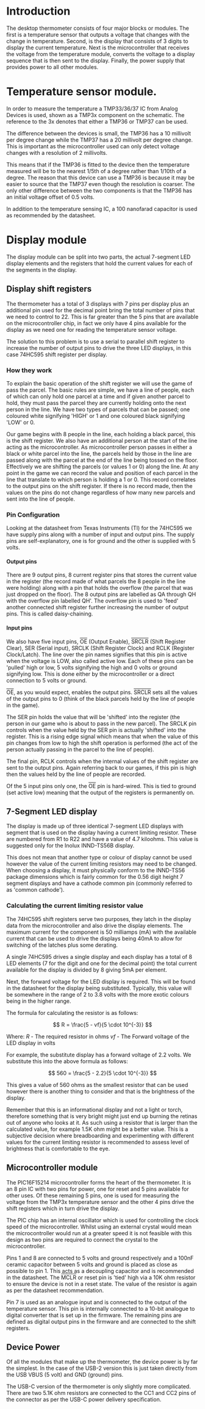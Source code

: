 # Introduction
The desktop thermometer consists of four major blocks or modules. The first is a temperature sensor that outputs a voltage that changes with the change in temperature. Second, is the display that consists of 3 digits to display the current temperature. Next is the microcontroller that receives the voltage from the temperature module, converts the voltage to a display sequence that is then sent to the display. Finally, the power supply that provides power to all other modules.

# Temperature sensor module.
In order to measure the temperature a TMP33/36/37 IC from Analog Devices is used, shown as a TMP3x component on the schematic. The reference to the 3x denotes that either a TMP36 or TMP37 can be used.

The difference between the devices is small, the TMP36 has a 10 millivolt per degree change while the TMP37 has a 20 millivolt per degree change. This is important as the microcontroller used can only detect voltage changes with a resolution of 2 millivolts. 

This means that if the TMP36 is fitted to the device then the temperature measured will be to the nearest 1/5th of a degree rather than 1/10th of a degree. The reason that this device can use a TMP36 is because it may be easier to source that the TMP37 even though the resolution is coarser. The only other difference between the two components is that the TMP36 has an initial voltage offset of 0.5 volts.

In addition to the temperature sensing IC, a 100 nanofarad capacitor is used as recommended by the datasheet.

# Display module
The display module can be split into two parts, the actual 7-segment LED display elements and the registers that hold the current values for each of the segments in the display. 

## Display shift registers
The thermometer has a total of 3 displays with 7 pins per display plus an additional pin used for the decimal point bring the total number of pins that we need to control to 22. This is far greater than the 5 pins that are available on the microcontroller chip, in fact we only have 4 pins available for the display as we need one for reading the temperature sensor voltage.

The solution to this problem is to use a serial to parallel shift register to increase the number of output pins to drive the three LED displays, in this case 74HC595 shift register per display.

### How they work
To explain the basic operation of the shift register we will use the game of pass the parcel. The basic rules are simple, we have a line of people, each of which can only hold one parcel at a time and if given another parcel to hold, they must pass the parcel they are currently holding onto the next person in the line. We have two types of parcels that can be passed; one coloured white signifying 'HIGH' or 1 and one coloured black signifying 'LOW' or 0.

Our game begins with 8 people in the line, each holding a black parcel, this is the shift register. We also have an additional person at the start of the line acting as the microcontroller. As microcontroller person passes in either a black or white parcel into the line, the parcels held by those in the line are passed along with the parcel at the end of the line being tossed on the floor. Effectively we are shifting the parcels (or values 1 or 0) along the line. At any point in the game we can record the value and position of each parcel in the line that translate to which person is holding a 1 or 0. This record correlates to the output pins on the shift register. If there is no record made, then the values on the pins do not change regardless of how many new parcels and sent into the line of people.

### Pin Configuration
Looking at the datasheet from Texas Instruments (TI) for the 74HC595 we have supply pins along with a number of input and output pins. The supply pins are self-explanatory, one is for ground and the other is supplied with 5 volts.

#### Output pins
There are 9 output pins, 8 current register pins that stores the current value in the register (the record made of what parcels the 8 people in the line were holding) along with a pin that holds the overflow (the parcel that was just dropped on the floor). The 8 output pins are labelled as QA through QH with the overflow pin labelled QH'. The overflow pin is used to 'feed' another connected shift register further increasing the number of output pins. This is called daisy-chaining.

#### Input pins
We also have five input pins, <span style="text-decoration:overline">OE</span> (Output Enable), <span style="text-decoration:overline">SRCLR</span> (Shift Register Clear), SER (Serial input), SRCLK (Shift Register Clock) and RCLK (Register Clock/Latch). The line over the pin names signifies that this pin is active when the voltage is LOW, also called active low. Each of these pins can be 'pulled' high or low, 5 volts signifying the high and 0 volts or ground signifying low. This is done either by the microcontroller or a direct connection to 5 volts or ground.

<span style="text-decoration:overline">OE</span>, as you would expect, enables the output pins. <span style="text-decoration:overline">SRCLR</span> sets all the values of the output pins to 0 (think of the black parcels held by the line of people in the game).

The SER pin holds the value that will be 'shifted' into the register (the person in our game who is about to pass in the new parcel). The SRCLK pin controls when the value held by the SER pin is actually 'shifted' into the register. This is a rising edge signal which means that when the value of this pin changes from low to high the shift operation is performed (the act of the person actually passing in the parcel to the line of people). 

The final pin, RCLK controls when the internal values of the shift register are sent to the output pins. Again referring back to our games, if this pin is high then the values held by the line of people are recorded.

Of the 5 input pins only one, the <span style="text-decoration:overline">OE</span> pin is hard-wired. This is tied to ground (set active low) meaning that the output of the registers is permanently on.

## 7-Segment LED display
The display is made up of three identical 7-segment LED displays with segment that is used on the display having a current limiting resistor. These are numbered from R1 to R22 and have a value of 4.7 kiloohms. This value is suggested only for the Inolux INND-TS56B display. 

This does not mean that another type or colour of display cannot be used however the value of the current limiting resistors may need to be changed. When choosing a display, it must physically conform to the INND-TS56 package dimensions which is fairly common for the 0.56 digit height 7 segment displays and have a cathode common pin (commonly referred to as 'common cathode').

### Calculating the current limiting resistor value
The 74HC595 shift registers serve two purposes, they latch in the display data from the microcontroller and also drive the display elements. The maximum current for the component is 50 milliamps (mA) with the available current that can be used to drive the displays being 40mA to allow for switching of the latches plus some derating.

A single 74HC595 drives a single display and each display has a total of 8 LED elements (7 for the digit and one for the decimal point) the total current available for the display is divided by 8 giving 5mA per element.

Next, the forward voltage for the LED display is required. This will be found in the datasheet for the display being substituted. Typically, this value will be somewhere in the range of 2 to 3.8 volts with the more exotic colours being in the higher range.

The formula for calculating the resistor is as follows:

$$
R = \frac{5 - vf}{5 \cdot 10^{-3}}
$$

Where:
$R$ - The required resistor in ohms
$vf$ - The Forward voltage of the LED display in volts


For example, the substitute display has a forward voltage of 2.2 volts. We substitute this into the above formula as follows:

$$
560 = \frac{5 - 2.2}{5 \cdot 10^{-3}}
$$

This gives a value of 560 ohms as the smallest resistor that can be used however there is another thing to consider and that is the brightness of the display. 

Remember that this is an informational display and not a light or torch, therefore something that is very bright might just end up burning the retinas out of anyone who looks at it. As such using a resistor that is larger than the calculated value, for example 1.5K ohm might be a better value. This is a subjective decision where breadboarding and experimenting with different values for the current limiting resistor is recommended to assess level of brightness that is comfortable to the eye.

## Microcontroller module
The PIC16F15214 microcontroller forms the heart of the thermometer. It is an 8 pin IC with two pins for power, one for reset and 5 pins available for other uses. Of these remaining 5 pins, one is used for measuring the voltage from the TMP3x temperature sensor and the other 4 pins drive the shift registers which in turn drive the display.

The PIC chip has an internal oscillator which is used for controlling the clock speed of the microcontroller. Whilst using an external crystal would mean the microcontroller would run at a greater speed it is not feasible with this design as two pins are required to connect the crystal to the microcontroller.

Pins 1 and 8 are connected to 5 volts and ground respectively and a 100nF ceramic capacitor between 5 volts and ground is placed as close as possible to pin 1. This acts as a decoupling capacitor and is recommended in the datasheet. The <span style="text-decoration:overline">MCLR</span> or reset pin is 'tied' high via a 10K ohm resistor to ensure the device is not in a reset state. The value of the resistor is again as per the datasheet recommendation.

Pin 7 is used as an analogue input and is connected to the output of the temperature sensor. This pin is internally connected to a 10-bit analogue to digital converter that is set up in the firmware. The remaining pins are defined as digital output pins in the firmware and are connected to the shift registers.

## Device Power
Of all the modules that make up the thermometer, the device power is by far the simplest. In the case of the USB-2 version this is just taken directly from the USB VBUS (5 volt) and GND (ground) pins.

The USB-C version of the thermometer is only slightly more complicated. There are two 5.1K ohm resistors are connected to the CC1 and CC2 pins of the connector as per the USB-C power delivery specification.


